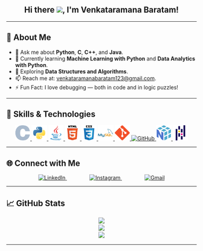 <h2 align="center">Hi there <img src="https://media.giphy.com/media/hvRJCLFzcasrR4ia7z/giphy.gif" width="30">, I'm Venkataramana Baratam!</h2>

---

<h2>👤 About Me</h2>

<ul>
  <li>💬 Ask me about <b>Python</b>, <b>C</b>, <b>C++</b>, and <b>Java</b>.</li>
  <li>🌱 Currently learning <b>Machine Learning with Python</b> and <b>Data Analytics with Python</b>.</li>
  <li>🧠 Exploring <b>Data Structures and Algorithms</b>.</li>
  <li>📫 Reach me at: <a href="mailto:venkataramanabaratam123@gmail.com">venkataramanabaratam123@gmail.com</a>.</li>
  <li>⚡ Fun Fact: I love debugging — both in code and in logic puzzles!</li>
</ul>

---

<h2>🧰 Skills & Technologies</h2>
<p align="center">

  <a href="https://www.cprogramming.com/" target="blank">
    <img src="https://raw.githubusercontent.com/devicons/devicon/master/icons/c/c-original.svg" alt="C" width="40" height="40"/>
  </a>

  <a href="https://docs.python.org/3/tutorial/" target="blank">
    <img src="https://raw.githubusercontent.com/devicons/devicon/master/icons/python/python-original.svg" alt="Python" width="40" height="40"/>
  </a>

  <a href="https://docs.oracle.com/javase/tutorial/" target="blank">
    <img src="https://raw.githubusercontent.com/devicons/devicon/master/icons/java/java-original.svg" alt="Java" width="40" height="40"/>
  </a>

  <a href="https://developer.mozilla.org/en-US/docs/Web/HTML" target="blank">
    <img src="https://raw.githubusercontent.com/devicons/devicon/master/icons/html5/html5-original-wordmark.svg" alt="HTML5" width="40" height="40"/>
  </a>

  <a href="https://developer.mozilla.org/en-US/docs/Web/CSS" target="blank">
    <img src="https://raw.githubusercontent.com/devicons/devicon/master/icons/css3/css3-original-wordmark.svg" alt="CSS3" width="40" height="40"/>
  </a>

  <a href="https://dev.mysql.com/doc/" target="blank">
    <img src="https://raw.githubusercontent.com/devicons/devicon/master/icons/mysql/mysql-original-wordmark.svg" alt="MySQL" width="40" height="40"/>
  </a>

  <a href="https://git-scm.com/doc" target="blank">
    <img src="https://raw.githubusercontent.com/devicons/devicon/master/icons/git/git-original.svg" alt="Git" width="40" height="40"/>
  </a>

  <a href="https://github.com/" target="blank">
    <img src="https://github.githubassets.com/images/modules/logos_page/GitHub-Mark.png" alt="GitHub" width="40" height="40"/>
  </a>

  <a href="https://numpy.org/doc/" target="blank">
    <img src="https://raw.githubusercontent.com/devicons/devicon/master/icons/numpy/numpy-original.svg" alt="NumPy" width="40" height="40"/>
  </a>

  <a href="https://pandas.pydata.org/docs/" target="blank">
    <img src="https://raw.githubusercontent.com/devicons/devicon/master/icons/pandas/pandas-original.svg" alt="Pandas" width="40" height="40"/>
  </a>

</p>

---

<h2>🌐 Connect with Me</h2>

<p align="center">
  <a href="https://www.linkedin.com/in/venkataramana-baratam-b9a6802a9" target="blank" style="margin: 0 30px;">
    <img src="https://raw.githubusercontent.com/rahuldkjain/github-profile-readme-generator/master/src/images/icons/Social/linked-in-alt.svg" alt="LinkedIn" width="40" height="30"/>
  </a>

  <a href="https://instagram.com/venkataramana_baratam" target="blank" style="margin: 0 30px;">
    <img src="https://raw.githubusercontent.com/rahuldkjain/github-profile-readme-generator/master/src/images/icons/Social/instagram.svg" alt="Instagram" width="40" height="30"/>
  </a>

  <a href="mailto:venkataramanabaratam123@gmail.com" target="blank" style="margin: 0 30px;">
    <img src="https://upload.wikimedia.org/wikipedia/commons/4/4e/Gmail_Icon.png" alt="Gmail" width="35" height="30"/>
  </a>
</p>

---
<h2>📈 GitHub Stats</h2>

<div align="center">
  <img src="https://github-readme-stats.vercel.app/api?username=Venkataramana-Baratam&theme=dark&hide_border=false&include_all_commits=true&count_private=true" />
  <br />
  <img src="https://github-readme-streak-stats.herokuapp.com/?user=Venkataramana-Baratam&theme=dark&hide_border=false" />
  <br />
  <img src="https://github-readme-stats.vercel.app/api/top-langs/?username=Venkataramana-Baratam&theme=dark&hide_border=false&layout=compact" />
</div>

---

<!---
Venkataramana-Baratam/Venkataramana-Baratam is a ✨ special ✨ repository because its `README.md` (this file) appears on your GitHub profile.
You can click the Preview link to take a look at your changes.
--->
